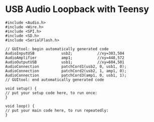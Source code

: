 # USB Audio Loopback with Teensy

    #include <Audio.h>
    #include <Wire.h>
    #include <SPI.h>
    #include <SD.h>
    #include <SerialFlash.h>

    // GUItool: begin automatically generated code
    AudioInputUSB            usb2;           //xy=303,504
    AudioAmplifier           amp1;           //xy=448,572
    AudioOutputUSB           usb1;           //xy=604,501
    AudioConnection          patchCord1(usb2, 0, usb1, 0);
    AudioConnection          patchCord2(usb2, 1, amp1, 0);
    AudioConnection          patchCord3(amp1, 0, usb1, 1);
    // GUItool: end automatically generated code

    void setup() {
    // put your setup code here, to run once:
    }

    void loop() {
    // put your main code here, to run repeatedly:
    }
